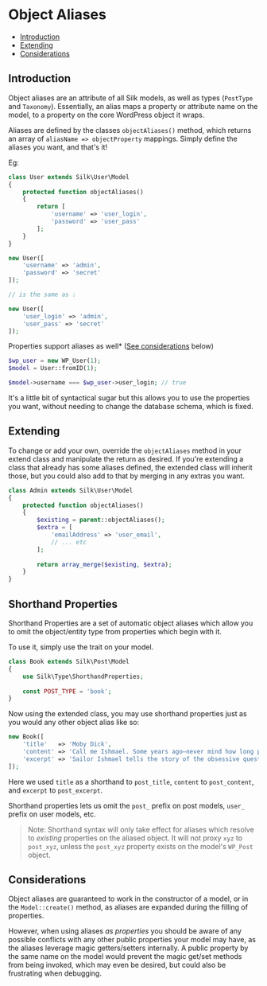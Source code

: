 # Object Aliases

- [Introduction](#introduction)
- [Extending](#extending)
- [Considerations](#considerations)

## Introduction

Object aliases are an attribute of all Silk models, as well as types (`PostType` and `Taxonomy`). Essentially, an alias maps a property or attribute name on the model, to a property on the core WordPress object it wraps.

Aliases are defined by the classes `objectAliases()` method, which returns an array of `aliasName => objectProperty` mappings.  Simply define the aliases you want, and that's it!

Eg:
```php
class User extends Silk\User\Model
{
    protected function objectAliases()
    {
        return [
            'username' => 'user_login',
            'password' => 'user_pass'
        ];
    }
}

new User([
    'username' => 'admin',
    'password' => 'secret'
]);

// is the same as :

new User([
    'user_login' => 'admin',
    'user_pass' => 'secret'
]);
```

Properties support aliases as well* ([See considerations](#considerations) below)

```php
$wp_user = new WP_User(1);
$model = User::fromID(1);

$model->username === $wp_user->user_login; // true
```

It's a little bit of syntactical sugar but this allows you to use the properties you want, without needing to change the database schema, which is fixed.

## Extending

To change or add your own, override the `objectAliases` method in your extend class and manipulate the return as desired.
If you're extending a class that already has some aliases defined, the extended class will inherit those, but you could also add to that by merging in any extras you want.

```php
class Admin extends Silk\User\Model
{
    protected function objectAliases()
    {
        $existing = parent::objectAliases();
        $extra = [
            'emailAddress' => 'user_email',
            // ... etc
        ];
        
        return array_merge($existing, $extra);
    }
}
```

## Shorthand Properties

Shorthand Properties are a set of automatic object aliases which allow you to omit the object/entity type from properties which begin with it.

To use it, simply use the trait on your model.

```php
class Book extends Silk\Post\Model
{
    use Silk\Type\ShorthandProperties;
    
    const POST_TYPE = 'book';
}
```

Now using the extended class, you may use shorthand properties just as you would any other object alias like so:

```php
new Book([
    'title'   => 'Moby Dick',
    'content' => 'Call me Ishmael. Some years ago—never mind how long precisely—having little or no money in my purse, and nothing particular to interest me on shore ...',
    'excerpt' => 'Sailor Ishmael tells the story of the obsessive quest of Ahab, captain of the whaler the Pequod, for revenge on Moby Dick, the white whale which on the previous whaling voyage destroyed his ship and severed his leg at the knee.'
]);
```

Here we used `title` as a shorthand to `post_title`, `content` to `post_content`, and `excerpt` to `post_excerpt`.

Shorthand properties lets us omit the `post_` prefix on post models, `user_` prefix on user models, etc.

> Note: Shorthand syntax will only take effect for aliases which resolve to _existing_ properties on the aliased object.  It will not proxy `xyz` to `post_xyz`, unless the `post_xyz` property exists on the model's `WP_Post` object. 

## Considerations

Object aliases are guaranteed to work in the constructor of a model, or in the `Model::create()` method, as aliases are expanded during the filling of properties.

However, when using aliases _as properties_ you should be aware of any possible conflicts with any other public properties your model may have, as the aliases leverage magic getters/setters internally.
A public property by the same name on the model would prevent the magic get/set methods from being invoked, which may even be desired, but could also be frustrating when debugging.

